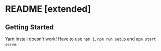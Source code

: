 # README [extended]

## Getting Started

Yarn install doesn't work! Have to use `npm i`, `npm run setup` and `npm start serve`.
